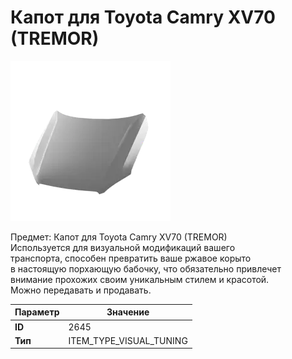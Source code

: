 # Капот для Toyota Camry XV70 (TREMOR)

![Item Image](../img/2645.webp?raw=true)

Предмет: Капот для Toyota Camry XV70 (TREMOR)<br>Используется для визуальной модификаций вашего<br>транспорта, способен превратить ваше ржавое корыто<br>в настоящую порхающую бабочку, что обязательно привлечет<br>внимание прохожих своим уникальным стилем и красотой.<br>Можно передавать и продавать.


| Параметр | Значение |
|----------|----------|
| **ID** | 2645 |
| **Тип** | ITEM_TYPE_VISUAL_TUNING |

